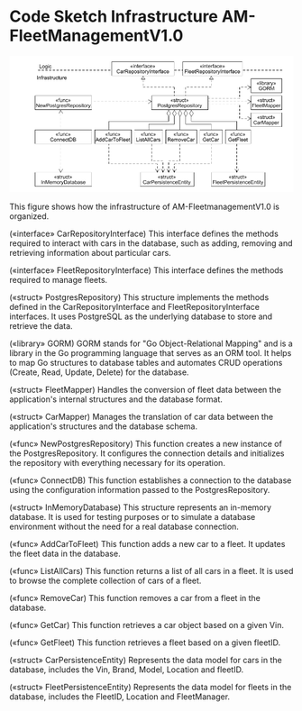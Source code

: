 # Code Sketch Infrastructure AM-FleetManagementV1.0

![](../figures/cs_infrastructure_am-fleet_management_v1.0.png)

This figure shows how the infrastructure of AM-FleetmanagementV1.0 is organized.

(«interface» CarRepositoryInterface) This interface defines the methods required to interact with cars in the database, such as adding, removing and retrieving information about particular cars.

(«interface» FleetRepositoryInterface) This interface defines the methods required to manage fleets.

(«struct» PostgresRepository) This structure implements the methods defined in the CarRepositoryInterface and FleetRepositoryInterface interfaces. It uses PostgreSQL as the underlying database to store and retrieve the data.

(«library» GORM) GORM stands for "Go Object-Relational Mapping" and is a library in the Go programming language that serves as an ORM tool. It helps to map Go structures to database tables and automates CRUD operations (Create, Read, Update, Delete) for the database.

(«struct» FleetMapper) Handles the conversion of fleet data between the application's internal structures and the database format.

(«struct» CarMapper) Manages the translation of car data between the application's structures and the database schema.

(«func» NewPostgresRepository) This function creates a new instance of the PostgresRepository. It configures the connection details and initializes the repository with everything necessary for its operation.

(«func» ConnectDB) This function establishes a connection to the database using the configuration information passed to the PostgresRepository.

(«struct» InMemoryDatabase) This structure represents an in-memory database. It is used for testing purposes or to simulate a database environment without the need for a real database connection.

(«func» AddCarToFleet) This function adds a new car to a fleet. It updates the fleet data in the database.

(«func» ListAllCars)  This function returns a list of all cars in a fleet. It is used to browse the complete collection of cars of a fleet.

(«func» RemoveCar) This function removes a car from a fleet in the database.

(«func» GetCar) This function retrieves a car object based on a given Vin.

(«func» GetFleet) This function retrieves a fleet based on a given fleetID.

(«struct» CarPersistenceEntity) Represents the data model for cars in the database, includes the Vin, Brand, Model, Location and fleetID.

(«struct» FleetPersistenceEntity) Represents the data model for fleets in the database, includes the FleetID, Location and FleetManager.
